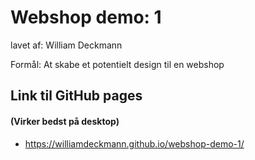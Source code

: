 # Webshop demo: 1

lavet af: William Deckmann

Formål: At skabe et potentielt design til en webshop


## Link til GitHub pages
#### (Virker bedst på desktop)

- https://williamdeckmann.github.io/webshop-demo-1/
